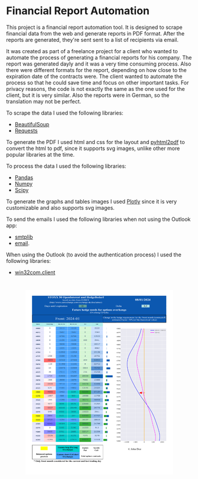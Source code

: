 # Financial Report Automation


This project is a financial report automation tool. It is designed to scrape financial data from the web and generate reports in PDF format. After the reports are generated, they're sent sent to a list of recipients via email. 


It was created as part of a freelance project for a client who wanted to automate the process of generating a financial reports for his company. The report was generated dayly and it was a very time consuming process. Also there were different formats for the report, depending on how close to the expiration date of the contracts were. The client wanted to automate the process so that he could save time and focus on other important tasks. For privacy reasons, the code is not exactly the same as the one used for the client, but it is very similar. Also the reports were in German, so the translation may not be perfect.


To scrape the data I used the following libraries:
- [BeautifulSoup](https://www.crummy.com/software/BeautifulSoup/bs4/doc/)
- [Requests](https://docs.python-requests.org/en/master/)

To generate the PDF I used html and css for the layout and [pyhtml2pdf](https://pypi.org/project/pyhtml2pdf/) to convert the html to pdf, since it supports svg images, unlike other more popular libraries at the time.


To process the data I used the following libraries:
- [Pandas](https://pandas.pydata.org/)
- [Numpy](https://numpy.org/)
- [Scipy](https://www.scipy.org/)

To generate the graphs and tables images I used  [Plotly](https://plotly.com/python/) since it is very customizable and also supports svg images.

To send the emails I used the following libraries when not using the Outlook app:

- [smtplib](https://docs.python.org/3/library/smtplib.html) 
- [email](https://docs.python.org/3/library/email.examples.html).

When using the Outlook (to avoid the authentication process) I used the following libraries:

- [win32com.client](https://docs.microsoft.com/en-us/office/vba/api/outlook.mailitem)


<h1 align="center">
    <img src="https://raw.githubusercontent.com/Vinicius667/FinancialReportAutomation/main/src/images/report_example.png" 
    width="400"
    height="500" 
    />
</h1>